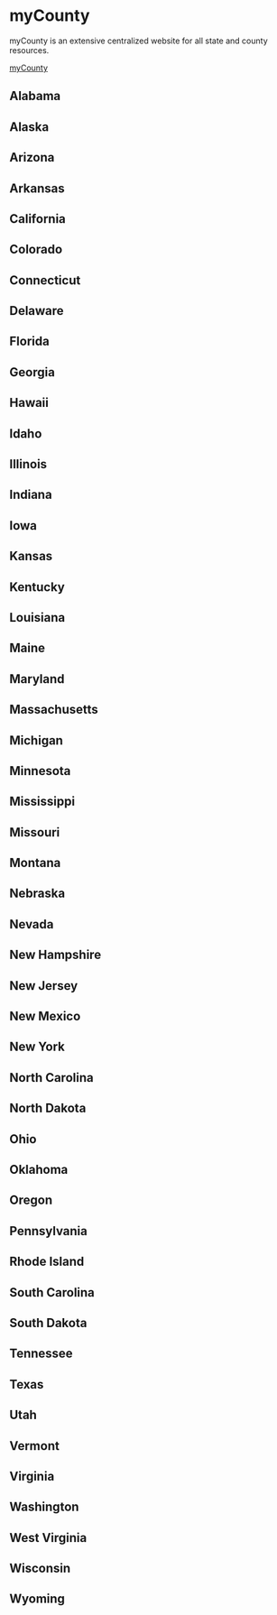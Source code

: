 # myCounty

myCounty is an extensive centralized website for all state and county resources.

[myCounty](https://williambevans.github.io/myCounty/)


## Alabama 

## Alaska

## Arizona

## Arkansas

## California

## Colorado

## Connecticut

## Delaware 

## Florida 

## Georgia 

## Hawaii 

## Idaho 

## Illinois 

## Indiana 

## Iowa 

## Kansas 

## Kentucky 

## Louisiana

## Maine 

## Maryland

## Massachusetts 

## Michigan 

## Minnesota

## Mississippi 

## Missouri 

## Montana

## Nebraska 

## Nevada 

## New Hampshire 

## New Jersey 

## New Mexico 

## New York 

## North Carolina 

## North Dakota 

## Ohio 

## Oklahoma 

## Oregon 

## Pennsylvania 

## Rhode Island 

## South Carolina 

## South Dakota 

## Tennessee 

## Texas 

## Utah 

## Vermont 

## Virginia 

## Washington 

## West Virginia 

## Wisconsin 

## Wyoming